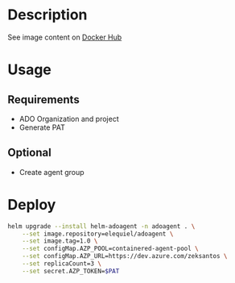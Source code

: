 # Description

See image content on [Docker Hub](https://hub.docker.com/r/elequiel/adoagent)
# Usage
## Requirements
- ADO Organization and project
- Generate PAT
  
## Optional
- Create agent group


# Deploy

```bash
helm upgrade --install helm-adoagent -n adoagent . \
	--set image.repository=elequiel/adoagent \
	--set image.tag=1.0 \
	--set configMap.AZP_POOL=containered-agent-pool \
	--set configMap.AZP_URL=https://dev.azure.com/zeksantos \
	--set replicaCount=3 \
	--set secret.AZP_TOKEN=$PAT
```